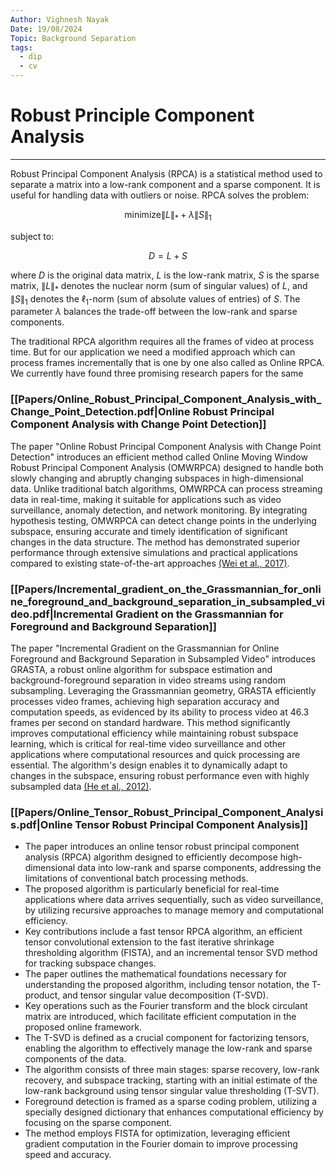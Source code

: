 ```yaml
---
Author: Vighnesh Nayak
Date: 19/08/2024
Topic: Background Separation
tags:
  - dip
  - cv
---
```

# Robust Principle Component Analysis
---
Robust Principal Component Analysis (RPCA) is a statistical method used to separate a matrix into a low-rank component and a sparse component. It is useful for handling data with outliers or noise. RPCA solves the problem:

$$ \text{minimize} \| L \|_* + \lambda \| S \|_1 $$

subject to:

$$ D = L + S $$

where $D$ is the original data matrix, $L$ is the low-rank matrix, $S$ is the sparse matrix, $\| L \|_*$ denotes the nuclear norm (sum of singular values) of $L$, and $\| S \|_1$ denotes the $\ell_1$-norm (sum of absolute values of entries) of $S$. The parameter $\lambda$ balances the trade-off between the low-rank and sparse components.

The traditional RPCA algorithm requires all the frames of video at process time. But for our application we need a modified approach which can process frames incrementally that is one by one also called as Online RPCA. We currently have found three promising research papers for the same

### [[Papers/Online_Robust_Principal_Component_Analysis_with_Change_Point_Detection.pdf|Online Robust Principal Component Analysis with Change Point Detection]]

The paper "Online Robust Principal Component Analysis with Change Point Detection" introduces an efficient method called Online Moving Window Robust Principal Component Analysis (OMWRPCA) designed to handle both slowly changing and abruptly changing subspaces in high-dimensional data. Unlike traditional batch algorithms, OMWRPCA can process streaming data in real-time, making it suitable for applications such as video surveillance, anomaly detection, and network monitoring. By integrating hypothesis testing, OMWRPCA can detect change points in the underlying subspace, ensuring accurate and timely identification of significant changes in the data structure. The method has demonstrated superior performance through extensive simulations and practical applications compared to existing state-of-the-art approaches [(Wei et al., 2017)](https://arxiv.org/abs/1702.05698).

### [[Papers/Incremental_gradient_on_the_Grassmannian_for_online_foreground_and_background_separation_in_subsampled_video.pdf|Incremental Gradient on the Grassmannian for Foreground and Background Separation]]

The paper "Incremental Gradient on the Grassmannian for Online Foreground and Background Separation in Subsampled Video" introduces GRASTA, a robust online algorithm for subspace estimation and background-foreground separation in video streams using random subsampling. Leveraging the Grassmannian geometry, GRASTA efficiently processes video frames, achieving high separation accuracy and computation speeds, as evidenced by its ability to process video at 46.3 frames per second on standard hardware. This method significantly improves computational efficiency while maintaining robust subspace learning, which is critical for real-time video surveillance and other applications where computational resources and quick processing are essential. The algorithm's design enables it to dynamically adapt to changes in the subspace, ensuring robust performance even with highly subsampled data [(He et al., 2012)](https://typeset.io/papers/incremental-gradient-on-the-grassmannian-for-online-4kx3xddloz?utm_source=chatgpt).

### [[Papers/Online_Tensor_Robust_Principal_Component_Analysis.pdf|Online Tensor Robust Principal Component Analysis]]

- The paper introduces an online tensor robust principal component analysis (RPCA) algorithm designed to efficiently decompose high-dimensional data into low-rank and sparse components, addressing the limitations of conventional batch processing methods.
- The proposed algorithm is particularly beneficial for real-time applications where data arrives sequentially, such as video surveillance, by utilizing recursive approaches to manage memory and computational efficiency.
- Key contributions include a fast tensor RPCA algorithm, an efficient tensor convolutional extension to the fast iterative shrinkage thresholding algorithm (FISTA), and an incremental tensor SVD method for tracking subspace changes.
- The paper outlines the mathematical foundations necessary for understanding the proposed algorithm, including tensor notation, the T-product, and tensor singular value decomposition (T-SVD).
- Key operations such as the Fourier transform and the block circulant matrix are introduced, which facilitate efficient computation in the proposed online framework.
- The T-SVD is defined as a crucial component for factorizing tensors, enabling the algorithm to effectively manage the low-rank and sparse components of the data.
- The algorithm consists of three main stages: sparse recovery, low-rank recovery, and subspace tracking, starting with an initial estimate of the low-rank background using tensor singular value thresholding (T-SVT).
- Foreground detection is framed as a sparse coding problem, utilizing a specially designed dictionary that enhances computational efficiency by focusing on the sparse component.
- The method employs FISTA for optimization, leveraging efficient gradient computation in the Fourier domain to improve processing speed and accuracy.